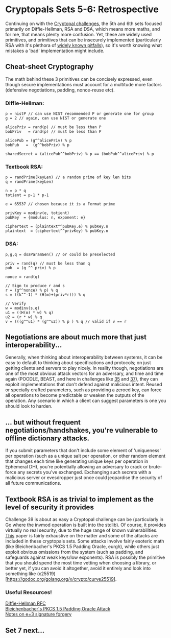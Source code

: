 # Cryptopals Sets 5-6: Retrospective

Continuing on with the [Cryptopal challenges](https://cryptopals.com), the 5th and 6th sets focused primarily on Diffie-Hellman, RSA and DSA, which means more maths, and for me, that means plenty more confusion. Yet, these are widely used primitives, and primitives that can be insecurely implemented (particularly RSA with it's plethora of [widely known pitfalls](https://blog.trailofbits.com/2019/07/08/fuck-rsa/)), so it's worth knowing what mistakes a 'bad' implementation might include.

## Cheat-sheet Cryptography
The math behind these 3 primitives can be concisely expressed, even though secure implementations must account for a multitude more factors (defensive negotiations, padding, nonce-reuse etc).

### Diffie-Hellman:
```
p = nistP // can use NIST recommended P or generate one for group
g = 2 // again, can use NIST or generate one

alicePriv = rand(p) // must be less than P
bobPriv   = rand(p) // must be less than P

alicePub = (g^^alicePriv) % p
bobPub   =  (g^^bobPriv) % p

sharedSecret = (alicePub^^bobPriv) % p == (bobPub^^alicePriv) % p
```

### Textbook RSA:
```
p = randPrime(keyLen) // a random prime of key len bits
q = randPrime(keyLen)

n = p * q
totient = p-1 * p-1

e = 65537 // chosen because it is a Fermat prime

privKey = modinv(e, totient)
pubKey  = {modulus: n, exponent: e}

ciphertext = (plaintext^^pubKey.e) % pubKey.n
plaintext  = (ciphertext^^privKey) % pubKey.n
```

### DSA:
```
p,g,q = dsaParamGen() // or could be preselected

priv = rand(q) // must be less than q
pub  = (g ^^ priv) % p

nonce = rand(q)

// Sign to produce r and s
r = (g^^nonce) % p) % q
s = ((k^^-1) * (H(m)+(priv*r))) % q

// Verify
w = modinv(s,q)
u1 = ((H(m) * w) % q)
u2 = (r * w) % q
v = (((g^^u1) * (g^^u2)) % p ) % q // valid if v == r 
```

## Negotiations are about much more that just interoperability...
Generally, when thinking about interoperability between systems, it can be easy to default to thinking about specifications and protocols; on just getting clients and servers to play nicely. In reality though, negotiations are one of the most obvious attack vectors for an adversary, and time and time again (POODLE, BEAST, and here in challenges like [35](https://cryptopals.com/sets/5/challenges/35) and [37](https://cryptopals.com/sets/5/challenges/37)), they can exploit implementations that don't defend against malicious intent. Reused or specially crafted parameters, such as providing a zeroed key, can force all operations to become predictable or weaken the outputs of the operation. Any scenario in which a client can suggest parameters is one you should look to harden.

## ... but without frequent negotiations/handshakes, you're vulnerable to offline dictionary attacks.
If you submit parameters that don't include some element of 'uniqueness' per operation (such as a unique salt per operation, or other random element that changes each time like generating unique keys per operation in Ephemeral DH), you're potentially allowing an adversary to crack or brute-force any secrets you've exchanged. Exchanging such secrets with a malicious server or evesdropper just once could jeopardise the security of all future communications.

## Textbook RSA is as trivial to implement as the level of security it provides
Challenge 39 is about as easy a Cryptopal challenge can be (particularly in Go where the invmod operation is built into the stdlib). Of course, it provides virtually no real security, due to the huge range of known vulnerabilities. [This](https://crypto.stanford.edu/~dabo/papers/RSA-survey.pdf) paper is fairly exhaustive on the matter and some of the attacks are included in these cryptopals sets. Some attacks involve fairly esoteric math (like Bleichenbacher's PKCS 1.5 Padding Oracle, eurgh), while others just exploit obvious omissions from the system (such as padding, and safeguards against weak keys/low exponents). RSA is possibly the primitive that you should spend the most time vetting when choosing a library, or better yet, if you can avoid it altogether, avoid it entirely and look into something like (x25519)[https://godoc.org/golang.org/x/crypto/curve25519].


### Useful Resources!
[Diffie-Hellman RFC](https://tools.ietf.org/html/rfc2631)     
[Bleichenbacher's PKCS 1.5 Padding Oracle Attack](http://archiv.infsec.ethz.ch/education/fs08/secsem/bleichenbacher98.pdf)     
[Notes on e=3 signature forgery](https://mailarchive.ietf.org/arch/msg/openpgp/5rnE9ZRN1AokBVj3VqblGlP63QE)


## Set 7 next...